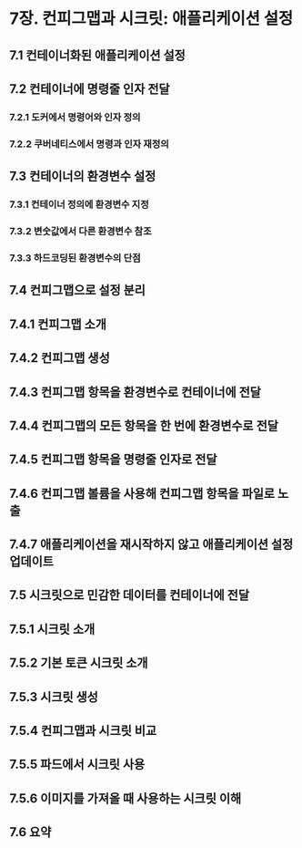 # 7장. 컨피그맵과 시크릿: 애플리케이션 설정


## 7.1 컨테이너화된 애플리케이션 설정

## 7.2 컨테이너에 명령줄 인자 전달

### 7.2.1 도커에서 명령어와 인자 정의

### 7.2.2 쿠버네티스에서 명령과 인자 재정의

## 7.3 컨테이너의 환경변수 설정

### 7.3.1 컨테이너 정의에 환경변수 지정

### 7.3.2 변숫값에서 다른 환경변수 참조

### 7.3.3 하드코딩된 환경변수의 단점

## 7.4 컨피그맵으로 설정 분리

## 7.4.1 컨피그맵 소개

## 7.4.2 컨피그맵 생성

## 7.4.3 컨피그맵 항목을 환경변수로 컨테이너에 전달

## 7.4.4 컨피그맵의 모든 항목을 한 번에 환경변수로 전달

## 7.4.5 컨피그맵 항목을 명령줄 인자로 전달

## 7.4.6 컨피그맵 볼륨을 사용해 컨피그맵 항목을 파일로 노출

## 7.4.7 애플리케이션을 재시작하지 않고 애플리케이션 설정 업데이트

## 7.5 시크릿으로 민감한 데이터를 컨테이너에 전달

## 7.5.1 시크릿 소개

## 7.5.2 기본 토큰 시크릿 소개

## 7.5.3 시크릿 생성

## 7.5.4 컨피그맵과 시크릿 비교

## 7.5.5 파드에서 시크릿 사용

## 7.5.6 이미지를 가져올 때 사용하는 시크릿 이해

## 7.6 요약
